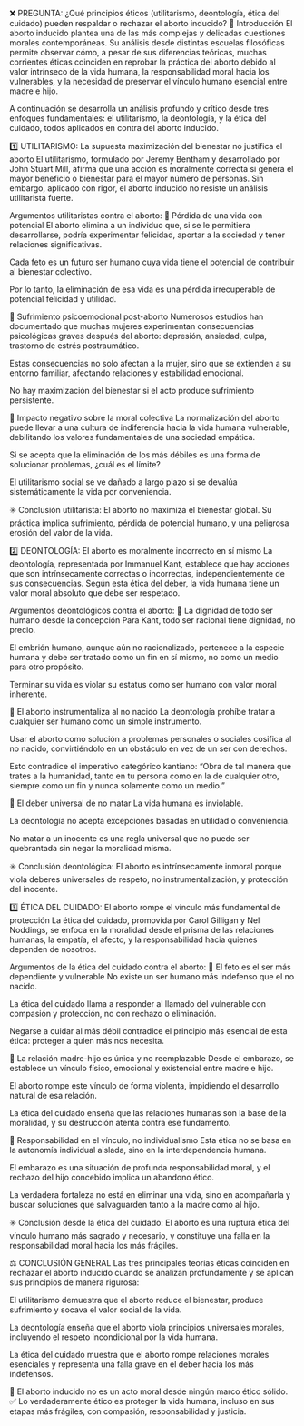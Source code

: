 ❌ PREGUNTA: ¿Qué principios éticos (utilitarismo, deontología, ética del cuidado) pueden respaldar o rechazar el aborto inducido?
🧭 Introducción
El aborto inducido plantea una de las más complejas y delicadas cuestiones morales contemporáneas. Su análisis desde distintas escuelas filosóficas permite observar cómo, a pesar de sus diferencias teóricas, muchas corrientes éticas coinciden en reprobar la práctica del aborto debido al valor intrínseco de la vida humana, la responsabilidad moral hacia los vulnerables, y la necesidad de preservar el vínculo humano esencial entre madre e hijo.

A continuación se desarrolla un análisis profundo y crítico desde tres enfoques fundamentales: el utilitarismo, la deontología, y la ética del cuidado, todos aplicados en contra del aborto inducido.

1️⃣ UTILITARISMO: La supuesta maximización del bienestar no justifica el aborto
El utilitarismo, formulado por Jeremy Bentham y desarrollado por John Stuart Mill, afirma que una acción es moralmente correcta si genera el mayor beneficio o bienestar para el mayor número de personas. Sin embargo, aplicado con rigor, el aborto inducido no resiste un análisis utilitarista fuerte.

Argumentos utilitaristas contra el aborto:
🔸 Pérdida de una vida con potencial
El aborto elimina a un individuo que, si se le permitiera desarrollarse, podría experimentar felicidad, aportar a la sociedad y tener relaciones significativas.

Cada feto es un futuro ser humano cuya vida tiene el potencial de contribuir al bienestar colectivo.

Por lo tanto, la eliminación de esa vida es una pérdida irrecuperable de potencial felicidad y utilidad.

🔸 Sufrimiento psicoemocional post-aborto
Numerosos estudios han documentado que muchas mujeres experimentan consecuencias psicológicas graves después del aborto: depresión, ansiedad, culpa, trastorno de estrés postraumático.

Estas consecuencias no solo afectan a la mujer, sino que se extienden a su entorno familiar, afectando relaciones y estabilidad emocional.

No hay maximización del bienestar si el acto produce sufrimiento persistente.

🔸 Impacto negativo sobre la moral colectiva
La normalización del aborto puede llevar a una cultura de indiferencia hacia la vida humana vulnerable, debilitando los valores fundamentales de una sociedad empática.

Si se acepta que la eliminación de los más débiles es una forma de solucionar problemas, ¿cuál es el límite?

El utilitarismo social se ve dañado a largo plazo si se devalúa sistemáticamente la vida por conveniencia.

✳️ Conclusión utilitarista: El aborto no maximiza el bienestar global. Su práctica implica sufrimiento, pérdida de potencial humano, y una peligrosa erosión del valor de la vida.

2️⃣ DEONTOLOGÍA: El aborto es moralmente incorrecto en sí mismo
La deontología, representada por Immanuel Kant, establece que hay acciones que son intrínsecamente correctas o incorrectas, independientemente de sus consecuencias. Según esta ética del deber, la vida humana tiene un valor moral absoluto que debe ser respetado.

Argumentos deontológicos contra el aborto:
🔸 La dignidad de todo ser humano desde la concepción
Para Kant, todo ser racional tiene dignidad, no precio.

El embrión humano, aunque aún no racionalizado, pertenece a la especie humana y debe ser tratado como un fin en sí mismo, no como un medio para otro propósito.

Terminar su vida es violar su estatus como ser humano con valor moral inherente.

🔸 El aborto instrumentaliza al no nacido
La deontología prohíbe tratar a cualquier ser humano como un simple instrumento.

Usar el aborto como solución a problemas personales o sociales cosifica al no nacido, convirtiéndolo en un obstáculo en vez de un ser con derechos.

Esto contradice el imperativo categórico kantiano: “Obra de tal manera que trates a la humanidad, tanto en tu persona como en la de cualquier otro, siempre como un fin y nunca solamente como un medio.”

🔸 El deber universal de no matar
La vida humana es inviolable.

La deontología no acepta excepciones basadas en utilidad o conveniencia.

No matar a un inocente es una regla universal que no puede ser quebrantada sin negar la moralidad misma.

✳️ Conclusión deontológica: El aborto es intrínsecamente inmoral porque viola deberes universales de respeto, no instrumentalización, y protección del inocente.

3️⃣ ÉTICA DEL CUIDADO: El aborto rompe el vínculo más fundamental de protección
La ética del cuidado, promovida por Carol Gilligan y Nel Noddings, se enfoca en la moralidad desde el prisma de las relaciones humanas, la empatía, el afecto, y la responsabilidad hacia quienes dependen de nosotros.

Argumentos de la ética del cuidado contra el aborto:
🔸 El feto es el ser más dependiente y vulnerable
No existe un ser humano más indefenso que el no nacido.

La ética del cuidado llama a responder al llamado del vulnerable con compasión y protección, no con rechazo o eliminación.

Negarse a cuidar al más débil contradice el principio más esencial de esta ética: proteger a quien más nos necesita.

🔸 La relación madre-hijo es única y no reemplazable
Desde el embarazo, se establece un vínculo físico, emocional y existencial entre madre e hijo.

El aborto rompe este vínculo de forma violenta, impidiendo el desarrollo natural de esa relación.

La ética del cuidado enseña que las relaciones humanas son la base de la moralidad, y su destrucción atenta contra ese fundamento.

🔸 Responsabilidad en el vínculo, no individualismo
Esta ética no se basa en la autonomía individual aislada, sino en la interdependencia humana.

El embarazo es una situación de profunda responsabilidad moral, y el rechazo del hijo concebido implica un abandono ético.

La verdadera fortaleza no está en eliminar una vida, sino en acompañarla y buscar soluciones que salvaguarden tanto a la madre como al hijo.

✳️ Conclusión desde la ética del cuidado: El aborto es una ruptura ética del vínculo humano más sagrado y necesario, y constituye una falla en la responsabilidad moral hacia los más frágiles.

⚖️ CONCLUSIÓN GENERAL
Las tres principales teorías éticas coinciden en rechazar el aborto inducido cuando se analizan profundamente y se aplican sus principios de manera rigurosa:

El utilitarismo demuestra que el aborto reduce el bienestar, produce sufrimiento y socava el valor social de la vida.

La deontología enseña que el aborto viola principios universales morales, incluyendo el respeto incondicional por la vida humana.

La ética del cuidado muestra que el aborto rompe relaciones morales esenciales y representa una falla grave en el deber hacia los más indefensos.

🔴 El aborto inducido no es un acto moral desde ningún marco ético sólido.
✅ Lo verdaderamente ético es proteger la vida humana, incluso en sus etapas más frágiles, con compasión, responsabilidad y justicia.